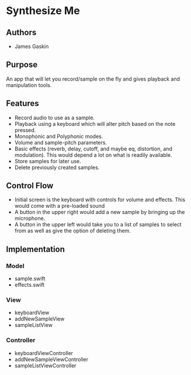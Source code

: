 # Synthesize Me
## Authors
- James Gaskin

## Purpose
An app that will let you record/sample on the fly and gives playback and 
manipulation tools.
## Features
- Record audio to use as a sample.
- Playback using a keyboard which will alter pitch based on the note pressed.
- Monophonic and Polyphonic modes.
- Volume and sample-pitch parameters.
- Basic effects (reverb, delay, cutoff, and maybe eq, distortion, and 
modulation). This would depend a lot on what is readily available.
- Store samples for later use.
- Delete previously created samples.

## Control Flow
- Initial screen is the keyboard with controls for volume and effects. This 
would come with a pre-loaded sound
- A button in the upper right would add a new sample by bringing up the 
microphone.
- A button in the upper left would take you to a list of samples to select 
from as well as give the option of deleting them.

## Implementation
### Model
- sample.swift
- effects.swift

### View
- keyboardView
- addNewSampleView
- sampleListView

### Controller
- keyboardViewController
- addNewSampleViewController
- sampleListViewController
